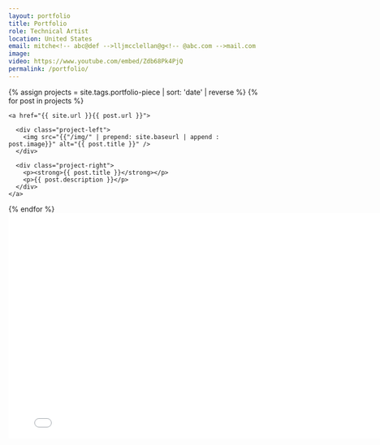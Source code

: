 ```yaml
---
layout: portfolio
title: Portfolio
role: Technical Artist
location: United States
email: mitche<!-- abc@def -->lljmcclellan@g<!-- @abc.com -->mail.com
image:
video: https://www.youtube.com/embed/Zdb68Pk4PjQ
permalink: /portfolio/
---
```



{% assign projects = site.tags.portfolio-piece | sort: 'date' | reverse %}
{% for post in projects %}

  <article class="project">

    <a href="{{ site.url }}{{ post.url }}">

      <div class="project-left">
        <img src="{{"/img/" | prepend: site.baseurl | append : post.image}}" alt="{{ post.title }}" />
      </div>

      <div class="project-right">
        <p><strong>{{ post.title }}</strong></p>
        <p>{{ post.description }}</p>
      </div>
    </a>
  </article>
{% endfor %}



<!-- https://www.youtube.com/embed/jsoeWHOqb3kwhat -->

<!-- http://fancyapps.com/fancybox/3/ -->
<!-- <a data-fancybox="gallery" href="{{site.baseurl}}/img/28/lowResScarf.png"><img src="{{site.baseurl}}/img/28/lowResScarf.png"></a> -->
<div class="videoWrapper">
    <iframe controls="2" frameborder="0" scrolling="no" marginheight="0" marginwidth="0" width="788.54" height="443" type="text/html" src="{{ page.video }}?autoplay=0&fs=1&iv_load_policy=3&showinfo=0&rel=0&cc_load_policy=0&start=0&end=0"></iframe>
</div>

<!-- <div class="image-col-right">
    <div class="image-box">
        <video controls autoplay muted loop width="100%" height="auto">
            <source src="/img/portfolio/Prawn.webm" type="video/webm">
            Sorry, your browser doesn't support embedded videos.
        </video>
    </div>
</div> -->

<!-- First Piece -->
<!-- <div class="image-col-right">
    <div class="image-box">
        <video controls autoplay muted loop width="100%" height="auto">
            <source src="/img/17/reliqua_forest.mp4" type="video/mp4">
            Sorry, your browser doesn't support embedded videos.
        </video>
    </div>
</div> -->

<!-- Fourth Piece -->
<!-- <div class="image-col-right">
    <div class="image-box">
        <video controls autoplay muted loop width="100%" height="auto">
            <source src="/img/portfolio/Card Foil Maha Vailo.m4v" type="video/mp4">
            Sorry, your browser doesn't support embedded videos.
        </video>
    </div>
</div> -->

<!-- <script src="https://code.jquery.com/jquery-3.5.1.slim.min.js"></script> -->
